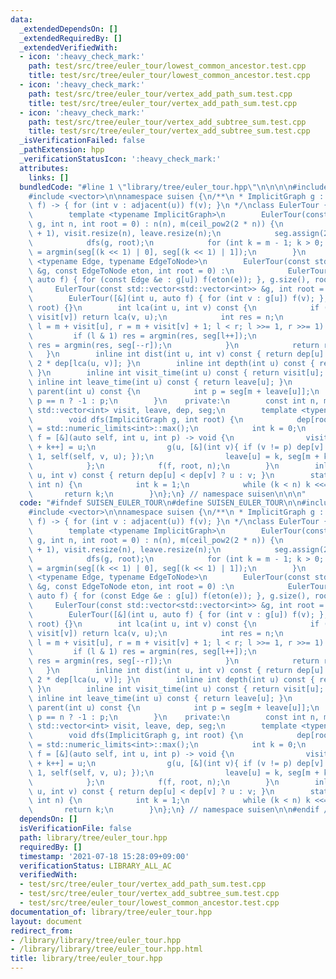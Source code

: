 ```yaml
---
data:
  _extendedDependsOn: []
  _extendedRequiredBy: []
  _extendedVerifiedWith:
  - icon: ':heavy_check_mark:'
    path: test/src/tree/euler_tour/lowest_common_ancestor.test.cpp
    title: test/src/tree/euler_tour/lowest_common_ancestor.test.cpp
  - icon: ':heavy_check_mark:'
    path: test/src/tree/euler_tour/vertex_add_path_sum.test.cpp
    title: test/src/tree/euler_tour/vertex_add_path_sum.test.cpp
  - icon: ':heavy_check_mark:'
    path: test/src/tree/euler_tour/vertex_add_subtree_sum.test.cpp
    title: test/src/tree/euler_tour/vertex_add_subtree_sum.test.cpp
  _isVerificationFailed: false
  _pathExtension: hpp
  _verificationStatusIcon: ':heavy_check_mark:'
  attributes:
    links: []
  bundledCode: "#line 1 \"library/tree/euler_tour.hpp\"\n\n\n\n#include <limits>\n\
    #include <vector>\n\nnamespace suisen {\n/**\n * ImplicitGraph g : (int u, auto\
    \ f) -> { for (int v : adjacent(u)) f(v); }\n */\nclass EulerTour {\n    public:\n\
    \        template <typename ImplicitGraph>\n        EulerTour(const ImplicitGraph\
    \ g, int n, int root = 0) : n(n), m(ceil_pow2(2 * n)) {\n            dep.resize(n\
    \ + 1), visit.resize(n), leave.resize(n);\n            seg.assign(2 * m, n);\n\
    \            dfs(g, root);\n            for (int k = m - 1; k > 0; --k) seg[k]\
    \ = argmin(seg[(k << 1) | 0], seg[(k << 1) | 1]);\n        }\n        template\
    \ <typename Edge, typename EdgeToNode>\n        EulerTour(const std::vector<std::vector<Edge>>\
    \ &g, const EdgeToNode eton, int root = 0) :\n            EulerTour([&](int u,\
    \ auto f) { for (const Edge &e : g[u]) f(eton(e)); }, g.size(), root) {}\n   \
    \     EulerTour(const std::vector<std::vector<int>> &g, int root = 0) :\n    \
    \        EulerTour([&](int u, auto f) { for (int v : g[u]) f(v); }, g.size(),\
    \ root) {}\n        int lca(int u, int v) const {\n            if (visit[u] >\
    \ visit[v]) return lca(v, u);\n            int res = n;\n            for (int\
    \ l = m + visit[u], r = m + visit[v] + 1; l < r; l >>= 1, r >>= 1) {\n       \
    \         if (l & 1) res = argmin(res, seg[l++]);\n                if (r & 1)\
    \ res = argmin(res, seg[--r]);\n            }\n            return res;\n     \
    \   }\n        inline int dist(int u, int v) const { return dep[u] + dep[v] -\
    \ 2 * dep[lca(u, v)]; }\n        inline int depth(int u) const { return dep[u];\
    \ }\n        inline int visit_time(int u) const { return visit[u]; }\n       \
    \ inline int leave_time(int u) const { return leave[u]; }\n        inline int\
    \ parent(int u) const {\n            int p = seg[m + leave[u]];\n            return\
    \ p == n ? -1 : p;\n        }\n    private:\n        const int n, m;\n       \
    \ std::vector<int> visit, leave, dep, seg;\n        template <typename ImplicitGraph>\n\
    \        void dfs(ImplicitGraph g, int root) {\n            dep[root] = 0, dep[n]\
    \ = std::numeric_limits<int>::max();\n            int k = 0;\n            auto\
    \ f = [&](auto self, int u, int p) -> void {\n                visit[u] = k, seg[m\
    \ + k++] = u;\n                g(u, [&](int v){ if (v != p) dep[v] = dep[u] +\
    \ 1, self(self, v, u); });\n                leave[u] = k, seg[m + k++] = p;\n\
    \            };\n            f(f, root, n);\n        }\n        inline int argmin(int\
    \ u, int v) const { return dep[u] < dep[v] ? u : v; }\n        static int ceil_pow2(const\
    \ int n) {\n            int k = 1;\n            while (k < n) k <<= 1;\n     \
    \       return k;\n        }\n};\n} // namespace suisen\n\n\n"
  code: "#ifndef SUISEN_EULER_TOUR\n#define SUISEN_EULER_TOUR\n\n#include <limits>\n\
    #include <vector>\n\nnamespace suisen {\n/**\n * ImplicitGraph g : (int u, auto\
    \ f) -> { for (int v : adjacent(u)) f(v); }\n */\nclass EulerTour {\n    public:\n\
    \        template <typename ImplicitGraph>\n        EulerTour(const ImplicitGraph\
    \ g, int n, int root = 0) : n(n), m(ceil_pow2(2 * n)) {\n            dep.resize(n\
    \ + 1), visit.resize(n), leave.resize(n);\n            seg.assign(2 * m, n);\n\
    \            dfs(g, root);\n            for (int k = m - 1; k > 0; --k) seg[k]\
    \ = argmin(seg[(k << 1) | 0], seg[(k << 1) | 1]);\n        }\n        template\
    \ <typename Edge, typename EdgeToNode>\n        EulerTour(const std::vector<std::vector<Edge>>\
    \ &g, const EdgeToNode eton, int root = 0) :\n            EulerTour([&](int u,\
    \ auto f) { for (const Edge &e : g[u]) f(eton(e)); }, g.size(), root) {}\n   \
    \     EulerTour(const std::vector<std::vector<int>> &g, int root = 0) :\n    \
    \        EulerTour([&](int u, auto f) { for (int v : g[u]) f(v); }, g.size(),\
    \ root) {}\n        int lca(int u, int v) const {\n            if (visit[u] >\
    \ visit[v]) return lca(v, u);\n            int res = n;\n            for (int\
    \ l = m + visit[u], r = m + visit[v] + 1; l < r; l >>= 1, r >>= 1) {\n       \
    \         if (l & 1) res = argmin(res, seg[l++]);\n                if (r & 1)\
    \ res = argmin(res, seg[--r]);\n            }\n            return res;\n     \
    \   }\n        inline int dist(int u, int v) const { return dep[u] + dep[v] -\
    \ 2 * dep[lca(u, v)]; }\n        inline int depth(int u) const { return dep[u];\
    \ }\n        inline int visit_time(int u) const { return visit[u]; }\n       \
    \ inline int leave_time(int u) const { return leave[u]; }\n        inline int\
    \ parent(int u) const {\n            int p = seg[m + leave[u]];\n            return\
    \ p == n ? -1 : p;\n        }\n    private:\n        const int n, m;\n       \
    \ std::vector<int> visit, leave, dep, seg;\n        template <typename ImplicitGraph>\n\
    \        void dfs(ImplicitGraph g, int root) {\n            dep[root] = 0, dep[n]\
    \ = std::numeric_limits<int>::max();\n            int k = 0;\n            auto\
    \ f = [&](auto self, int u, int p) -> void {\n                visit[u] = k, seg[m\
    \ + k++] = u;\n                g(u, [&](int v){ if (v != p) dep[v] = dep[u] +\
    \ 1, self(self, v, u); });\n                leave[u] = k, seg[m + k++] = p;\n\
    \            };\n            f(f, root, n);\n        }\n        inline int argmin(int\
    \ u, int v) const { return dep[u] < dep[v] ? u : v; }\n        static int ceil_pow2(const\
    \ int n) {\n            int k = 1;\n            while (k < n) k <<= 1;\n     \
    \       return k;\n        }\n};\n} // namespace suisen\n\n#endif // SUISEN_EULER_TOUR"
  dependsOn: []
  isVerificationFile: false
  path: library/tree/euler_tour.hpp
  requiredBy: []
  timestamp: '2021-07-18 15:28:09+09:00'
  verificationStatus: LIBRARY_ALL_AC
  verifiedWith:
  - test/src/tree/euler_tour/vertex_add_path_sum.test.cpp
  - test/src/tree/euler_tour/vertex_add_subtree_sum.test.cpp
  - test/src/tree/euler_tour/lowest_common_ancestor.test.cpp
documentation_of: library/tree/euler_tour.hpp
layout: document
redirect_from:
- /library/library/tree/euler_tour.hpp
- /library/library/tree/euler_tour.hpp.html
title: library/tree/euler_tour.hpp
---
```

